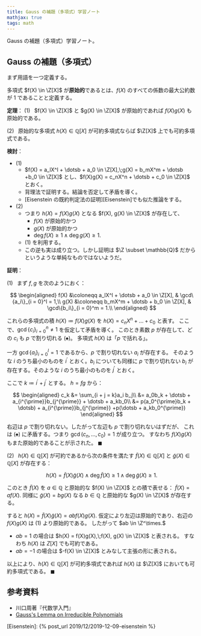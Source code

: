 ```yaml
---
title: Gauss の補題（多項式）学習ノート
mathjax: true
tags: math
---
```


Gauss の補題（多項式）学習ノート。

## Gauss の補題（多項式）

まず用語を一つ定義する。

多項式 $f(X) \in \Z[X]$ が**原始的**であるとは、$f(X)$ のすべての係数の最大公約数が 1 であることと定義する。

**定理**：
$(1)\;\;$ $f(X) \in \Z[X]$ と $g(X) \in \Z[X]$ が原始的であれば $f(X)g(X)$ も原始的である。

$(2)\;\;$ 原始的な多項式 $h(X) \in \mathbb{Q}[X]$
が可約多項式ならば $\Z[X]$ 上でも可約多項式である。

**検討**：

* $(1)$
  * $f(X) = a_lX^l + \dotsb + a_0 \in \Z[X],\;g(X) = b_mX^m + \dotsb +b_0 \in \Z[X]$
    とし、$f(X)g(X) = c_nX^n + \dotsb + c_0 \in \Z[X]$ とおく。
  * 背理法で証明する。結論を否定して矛盾を導く。
  * [Eisenstein の既約判定法の証明][Eisenstein]でも似た推論をする。
* $(2)$
  * つまり $h(X) = f(X)g(X)$ となる $f(X), g(X) \in \Z[X]$ が存在して、
    * $f(X)$ が原始的かつ
    * $g(X)$ が原始的かつ
    * $\deg f(X) \ge 1 \land \deg g(X) \ge 1.$
  * $(1)$ を利用する。
  * この逆も実は成り立つ。しかし証明は $\Z \subset \mathbb{Q}$ だからというような単純なものではないようだ。

**証明**：

$(1)\;\;$ まず $f, g$ を次のようにおく：

$$
\begin{aligned}
    f(X) &\coloneqq a_lX^l + \dotsb + a_0 \in \Z[X], & \gcd\{a_i\}_{i = 0}^l = 1,\\
    g(X) &\coloneqq b_mX^m + \dotsb + b_0 \in \Z[X], & \gcd\{b_i\}_{i = 0}^m = 1.\\
\end{aligned}
$$

これらの多項式の積 $h(X) \coloneqq f(X)g(X)$ を $h(X) = c_nX^n + \dotsc + c_0$ と表す。
ここで、$\gcd\lbrace c_i\rbrace_{i = 0}^n \ne 1$ を仮定して矛盾を導く。
このとき素数 $p$ が存在して、どの $c_i$ も $p$ で割り切れる $(\spadesuit)$。
多項式 $h(X)$ は「$p$ で括れる」。

一方 $\gcd\lbrace a_i\rbrace_{i = 0}^l = 1$ であるから、$p$ で割り切れない $a_i$ が存在する。
そのような $i$ のうち最小のものを $i^{\prime}$ とおく。$b_i$ についても同様に
$p$ で割り切れない $b_i$ が存在する。そのような $i$ のうち最小のものを $j^{\prime}$ とおく。

ここで $k \coloneqq i^{\prime} + j^{\prime}$ とする。
$h = fg$ から：

$$
\begin{aligned}
c_k &= \sum_{i + j = k}a_i b_j\\
    &= a_0b_k + \dotsb + a_{i^{\prime}}b_{j^{\prime}} + \dotsb + a_kb_0\\
    &= p(a_0^{\prime}b_k + \dotsb) + a_{i^{\prime}}b_{j^{\prime}}
      +p(\dotsb + a_kb_0^{\prime})
\end{aligned}
$$

右辺は $p$ で割り切れない。したがって左辺も $p$ で割り切れないはずだが、
これは $(\spadesuit)$ に矛盾する。つまり $\gcd(c_n, \dotsc, c_0) = 1$ が成り立つ。
すなわち $f(X)g(X)$ もまた原始的であることが示された。
$\blacksquare$

$(2)\;\;$ $h(X) \in \mathbb{Q}[X]$ が可約であるから次の条件を満たす
$\tilde{f}(X) \in \mathbb{Q}[X]$ と $\tilde{g}(X) \in \mathbb{Q}[X]$
が存在する：

$$
h(X) = \tilde{f}(X)\tilde{g}(X)
\land \deg\tilde{f}(X) \ge 1 \land \deg\tilde{g}(X) \ge 1.
$$

このとき $\tilde{f}(X)$ を $a \in \mathbb{Q}$ と原始的な $f(X) \in \Z[X]$ との積で表せる：
$\tilde{f}(X) = af(X).$ 同様に $\tilde{g}(X) = bg(X)$ なる
$b \in \mathbb{Q}$ と原始的な $g(X) \in \Z[X]$ が存在する。

すると $h(X) = \tilde{f}(X)\tilde{g}(X) = abf(X)g(X).$
仮定により左辺は原始的であり、右辺の $f(X)g(X)$ は $(1)$ より原始的である。
したがって $ab \in \Z^\times.$

* $ab = 1$ の場合は $h(X) = f(X)g(X),\;f(X), g(X) \in \Z[X]$ と表される。
  すなわち $h(X)$ は $Z[X]$ でも可約である。
* $ab = -1$ の場合は $-f(X) \in \Z[X]$ とみなして主張の形に表される。

以上により、$h(X)\in\mathbb{Q}[X]$ が可約多項式であれば
$h(X)$ は $\Z[X]$ においても可約多項式である。
$\blacksquare$

## 参考資料

* 川口周著『代数学入門』
* [Gauss's Lemma on Irreducible Polynomials](https://proofwiki.org/wiki/Gauss%27s_Lemma_on_Irreducible_Polynomials)

[Eisenstein]: {% post_url 2019/12/2019-12-09-eisenstein %}
